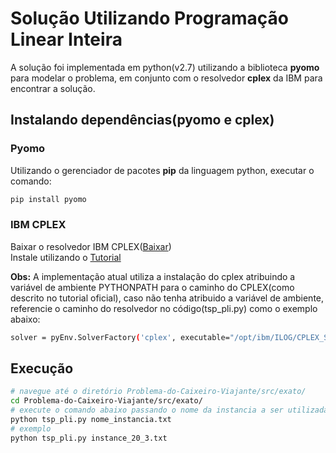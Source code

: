 # Solução Utilizando Programação Linear Inteira
A solução foi implementada em python(v2.7) utilizando a biblioteca **pyomo** para modelar o problema, em conjunto com o resolvedor **cplex** da IBM para encontrar a solução.

## Instalando dependências(pyomo e cplex)
### Pyomo
Utilizando o gerenciador de pacotes **pip** da linguagem python, executar o comando:
```sh
pip install pyomo
```

### IBM CPLEX
Baixar o resolvedor IBM CPLEX([Baixar](https://www.ibm.com/developerworks/br/downloads/ws/ilogcplex/index.html "Aqui"))<br />
Instale utilizando o [Tutorial](https://www.ibm.com/support/knowledgecenter/SSSA5P_12.7.1/ilog.odms.cplex.help/CPLEX/GettingStarted/topics/set_up/Python_setup.html "Tutorial")

**Obs:** A implementação atual utiliza a instalação do cplex atribuindo a variável de ambiente PYTHONPATH para o caminho do CPLEX(como descrito no tutorial oficial), caso não tenha atribuido a variável de ambiente, referencie o caminho do resolvedor no código(tsp_pli.py) como o exemplo abaixo:
```sh
solver = pyEnv.SolverFactory('cplex', executable="/opt/ibm/ILOG/CPLEX_Studio_Community129/cplex/bin/x86-64_linux/cplex")

```
## Execução

```sh
# navegue até o diretório Problema-do-Caixeiro-Viajante/src/exato/
cd Problema-do-Caixeiro-Viajante/src/exato/
# execute o comando abaixo passando o nome da instancia a ser utilizada
python tsp_pli.py nome_instancia.txt
# exemplo
python tsp_pli.py instance_20_3.txt
```

